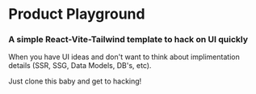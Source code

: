 # Product Playground

### A simple React-Vite-Tailwind template to hack on UI quickly

When you have UI ideas and don't want to think about implimentation details (SSR, SSG, Data Models, DB's, etc).

Just clone this baby and get to hacking!
